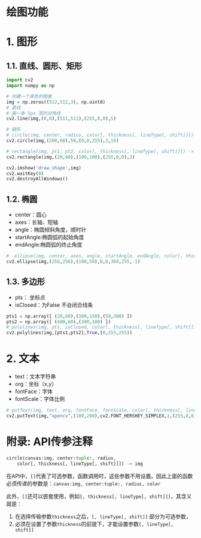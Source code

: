 # 绘图功能

# 1. 图形

## 1.1. 直线、圆形、矩形

```python
import cv2
import numpy as np

# 创建一个黑色的图像
img = np.zeros((512,512,3), np.uint8)
# 直线
# 画一条 5px 宽的对角线
cv2.line(img,(0,0),(511,511),(255,0,0),5)

# 圆形
# circle(img, center, radius, color[, thickness[, lineType[, shift]]]) -> img
cv2.circle(img,(200,60),50,(0,0,255),3,16)

# rectangle(img, pt1, pt2, color[, thickness[, lineType[, shift]]]) -> img
cv2.rectangle(img,(20,40),(100,100),(255,0,0),3)

cv2.imshow('draw_shape',img)
cv2.waitKey(0)
cv2.destroyAllWindows()
```

## 1.2. 椭圆
- center：圆心
- axes：长轴、短轴 
- angle：椭圆倾斜角度，顺时针
- startAngle:椭圆弧的起始角度
- endAngle:椭圆弧的终止角度
```python
#  ellipse(img, center, axes, angle, startAngle, endAngle, color[, thickness[, lineType[, shift]]]) -> img
cv2.ellipse(img,(256,256),(100,50),0,0,360,255,-1)
```

## 1.3. 多边形
- pts： 坐标点
- isClosed：为False 不会闭合线条 
```python
pts1 = np.array([ (20,60),(300,150),(50,300) ])
pts2 = np.array([ (400,60),(300,100) ])
# polylines(img, pts, isClosed, color[, thickness[, lineType[, shift]]]) -> img
cv2.polylines(img,[pts1,pts2],True,(0,255,255))
```
# 2. 文本

- text：文本字符串
- org：坐标（x,y）
- fontFace：字体
- fontScale：字体比例
```python
# putText(img, text, org, fontFace, fontScale, color[, thickness[, lineType[, bottomLeftOrigin]]]) -> img
cv2.putText(img,"opencv",(100,200),cv2.FONT_HERSHEY_SIMPLEX,1,(255,0,0),5)
```

# 附录: API传参注释

```python
circle(canvas:img, center:tuple:, radius, 
    color[, thickness[, lineType[, shift]]]) -> img
```

在API中，`[]`代表了可选参数，函数调用时，这些参数不用设置。因此上面的函数必须传递的参数是：`canvas:img, center:tuple:, radius, color`

此外，`[]`还可以嵌套使用，例如`[, thickness[, lineType[, shift]]]`，其含义就是：
1. 在选择传输参数`thickness`之后，`[, lineType[, shift]]` 部分为可选参数，
2. 必须在设置了参数`thickness`的前提下，才能设置参数`[, lineType[, shift]]`